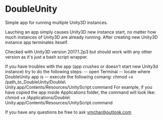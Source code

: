 # DoubleUnity
Simple app for running multiple Unity3D instances.

Lauching an app simply causes Unity3D new instance start, no matter how much instances of Unity3D are already running.
After creating new Unity3D instance app terminates iteself. 

Checked with Unity3D version 2017.1.2p3 but should work with any other version as it's just a bash script wrapper.

If you have troubles with the app (app crushes or doesn't start new Unity3d instance) try to do the following steps:
  -- open Terminal
  -- locate where DoubleUnity app is
  -- execute the following comang: chmod +x /path_to_DoubleUnity/Double\ Unity.app/Contents/Resources/UnityScript.command 
For example, if you have copied the app inside Applications folder, the command will look like:
    chmod +x /Applications/Double\ Unity.app/Contents/Resources/UnityScript.command 
    
If you have any questions be free to ask vmchar@outlook.com

